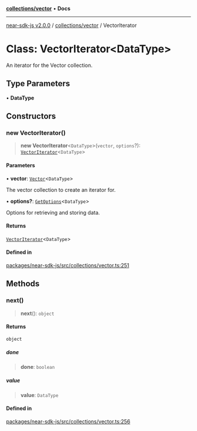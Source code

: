 [**collections/vector**](../README.md) • **Docs**

***

[near-sdk-js v2.0.0](../../../packages.md) / [collections/vector](../README.md) / VectorIterator

# Class: VectorIterator\<DataType\>

An iterator for the Vector collection.

## Type Parameters

• **DataType**

## Constructors

### new VectorIterator()

> **new VectorIterator**\<`DataType`\>(`vector`, `options`?): [`VectorIterator`](VectorIterator.md)\<`DataType`\>

#### Parameters

• **vector**: [`Vector`](Vector.md)\<`DataType`\>

The vector collection to create an iterator for.

• **options?**: [`GetOptions`](../../../types/collections/interfaces/GetOptions.md)\<`DataType`\>

Options for retrieving and storing data.

#### Returns

[`VectorIterator`](VectorIterator.md)\<`DataType`\>

#### Defined in

[packages/near-sdk-js/src/collections/vector.ts:251](https://github.com/dim-daskalov/near-sdk-js/blob/c0112192f31548f11b769a1fd8095c77a0fff154/packages/near-sdk-js/src/collections/vector.ts#L251)

## Methods

### next()

> **next**(): `object`

#### Returns

`object`

##### done

> **done**: `boolean`

##### value

> **value**: `DataType`

#### Defined in

[packages/near-sdk-js/src/collections/vector.ts:256](https://github.com/dim-daskalov/near-sdk-js/blob/c0112192f31548f11b769a1fd8095c77a0fff154/packages/near-sdk-js/src/collections/vector.ts#L256)
